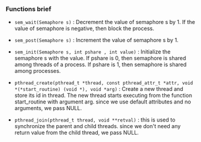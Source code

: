 ### Functions brief

- `sem_wait(Semaphore s)` : Decrement the value of semaphore s by 1. If the value of semaphore is negative, then block the process.
- `sem_post(Semaphore s)` : Increment the value of semaphore s by 1. 

- `sem_init(Semaphore s, int pshare , int value)` : Initialize the semaphore s with the value. If pshare is 0, then semaphore is shared among threads of a process. If pshare is 1, then semaphore is shared among processes.

- `pthread_create(pthread_t *thread, const pthread_attr_t *attr, void *(*start_routine) (void *), void *arg)` : Create a new thread and store its id in thread. The new thread starts executing from the function start_routine with argument arg. since we use default attributes and no arguments, we pass NULL.

- `pthread_join(pthread_t thread, void **retval)` : this is used to synchronize the parent and child threads. since we don't need any return value from the child thread, we pass NULL.